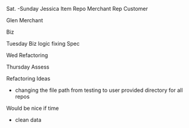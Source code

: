 
Sat. -Sunday
Jessica
Item Repo
Merchant Rep
Customer

Glen
Merchant

Biz

Tuesday
Biz logic
fixing Spec

Wed
Refactoring

Thursday
Assess


Refactoring Ideas
- changing the file path from testing to user provided directory for all repos

Would be nice if time
- clean data
